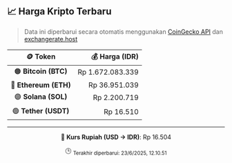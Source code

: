 

<!-- HARGA_KRIPTO -->
## 📈 Harga Kripto Terbaru

> Data ini diperbarui secara otomatis menggunakan [CoinGecko API](https://www.coingecko.com/) dan [exchangerate.host](https://exchangerate.host/)

<div align="center">

| 🪙 Token | 💰 Harga (IDR) |
|:------:|---------------:|
| 🟠 **Bitcoin (BTC)**   | Rp 1.672.083.339 |
| 🔵 **Ethereum (ETH)**  | Rp 36.951.039 |
| 🟣 **Solana (SOL)**    | Rp 2.200.719 |
| 🟢 **Tether (USDT)**   | Rp 16.510 |

---

💱 **Kurs Rupiah (USD → IDR)**: Rp 16.504

🕒 <sub>Terakhir diperbarui: 23/6/2025, 12.10.51</sub>

</div>
<!-- /HARGA_KRIPTO -->